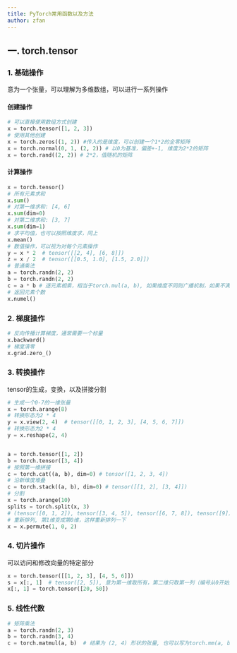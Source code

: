 ```yaml
---
title: PyTorch常用函数以及方法
author: zfan
---
```


## 一. torch.tensor

### 1. 基础操作

意为一个张量，可以理解为多维数组，可以进行一系列操作

#### 创建操作

```python
# 可以直接使用数组方式创建
x = torch.tensor([1, 2, 3])
# 使用其他创建
x = torch.zeros((1, 2)) #传入的是维度，可以创建一个1*2的全零矩阵
x = torch.normal(0, 1, (2, 2)) # 以0为基准，偏差+-1, 维度为2*2的矩阵
x = torch.rand((2, 2)) # 2*2，值随机的矩阵
```

#### 计算操作

```python
x = torch.tensor()
# 所有元素求和
x.sum()
# 对第一维求和: [4, 6]
x.sum(dim=0)
# 对第二维求和: [3, 7]
x.sum(dim=1)
# 求平均值，也可以按照维度求，同上
x.mean()
# 数值操作，可以视为对每个元素操作
y = x * 2  # tensor([[2, 4], [6, 8]])
z = x / 2  # tensor([[0.5, 1.0], [1.5, 2.0]])
# 普通乘法
a = torch.randn(2, 2)
b = torch.randn(2, 2)
c = a * b # 逐元素相乘，相当于torch.mul(a, b), 如果维度不同则广播机制，如果不满足广播机制就报错
# 返回元素个数
x.numel()
```

### 2. 梯度操作

```python
# 反向传播计算梯度，通常需要一个标量
x.backward()
# 梯度清零
x.grad.zero_()
```

### 3. 转换操作

tensor的生成，变换，以及拼接分割

```python
# 生成一个0-7的一维张量
x = torch.arange(8)
# 转换形态为2 * 4
y = x.view(2, 4)  # tensor([[0, 1, 2, 3], [4, 5, 6, 7]])
# 转换形态为2 * 4
y = x.reshape(2, 4)


a = torch.tensor([1, 2])
b = torch.tensor([3, 4])
# 按照第一维拼接
c = torch.cat((a, b), dim=0) # tensor([1, 2, 3, 4])
# 沿新维度堆叠
c = torch.stack((a, b), dim=0) # tensor([[1, 2], [3, 4]])
# 分割
x = torch.arange(10)
splits = torch.split(x, 3)
# (tensor([0, 1, 2]), tensor([3, 4, 5]), tensor([6, 7, 8]), tensor([9]))
# 重新排列, 第1维变成第0维，这样重新排列一下
x = x.permute(1, 0, 2)

```

### 4. 切片操作

可以访问和修改向量的特定部分

```python
x = torch.tensor([[1, 2, 3], [4, 5, 6]])
s = x[:, 1]  # tensor([2, 5]), 意为第一维取所有，第二维只取第一列（编号从0开始）
x[:, 1] = torch.tensor([20, 50])
```

### 5. 线性代数

```python
# 矩阵乘法
a = torch.randn(2, 3)
b = torch.randn(3, 4)
c = torch.matmul(a, b)  # 结果为 (2, 4) 形状的张量, 也可以写为torch.mm(a, b)

```
